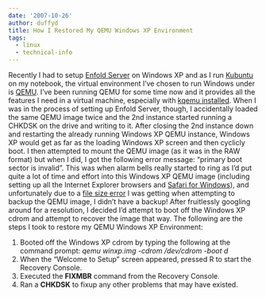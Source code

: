 ```yaml
---
date: '2007-10-26'
author: duffyd
title: How I Restored My QEMU Windows XP Environment
tags:
  - linux
  - technical-info
---
```


Recently I had to setup [Enfold Server](https://href.li/?http://www.enfoldsystems.com/Products/Server) on Windows XP and as I run [Kubuntu](https://href.li/?http://www.kubuntu.org) on my notebook, the virtual environment I’ve chosen to run Windows under is [QEMU](https://href.li/?http://en.wikipedia.org/wiki/QEMU). I’ve been running QEMU for some time now and it provides all the features I need in a virtual machine, especially with [kqemu installed](https://href.li/?https://help.ubuntu.com/community/WindowsXPUnderQemuHowTo). When I was in the process of setting up Enfold Server, though, I accidentally loaded the same QEMU image twice and the 2nd instance started running a CHKDSK on the drive and writing to it. After closing the 2nd instance down and restarting the already running Windows XP QEMU instance, Windows XP would get as far as the loading Windows XP screen and then cyclicly boot. I then attempted to mount the QEMU image (as it was in the RAW format) but when I did, I got the following error message: “primary boot sector is invalid”. This was when alarm bells really started to ring as I’d put quite a lot of time and effort into this Windows XP QEMU image (including setting up all the Internet Explorer browsers and [Safari for Windows](http://www.apple.com/safari/download/)), and unfortunately due to a [file size error](https://href.li/?http://en.wikipedia.org/wiki/SIGXFSZ) I was getting when attempting to backup the QEMU image, I didn’t have a backup! After fruitlessly googling around for a resolution, I decided I’d attempt to boot off the Windows XP cdrom and attempt to recover the image that way. The following are the steps I took to restore my QEMU Windows XP Environment:

1. Booted off the Windows XP cdrom by typing the following at the command prompt:
*qemu winxp.img -cdrom /dev/cdrom -boot d*
2. When the “Welcome to Setup” screen appeared, pressed R to start the Recovery Console.
3. Executed the **FIXMBR** command from the Recovery Console.
4. Ran a **CHKDSK** to fixup any other problems that may have existed.
